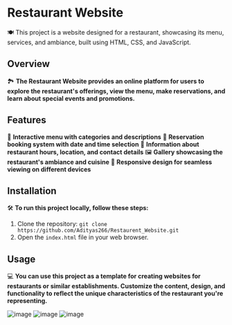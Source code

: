 # Restaurant Website

🍽️ This project is a website designed for a restaurant, showcasing its menu, services, and ambiance, built using HTML, CSS, and JavaScript.

## Overview

🏞️ **The Restaurant Website provides an online platform for users to explore the restaurant's offerings, view the menu, make reservations, and learn about special events and promotions.**

## Features

🍴 **Interactive menu with categories and descriptions**
📅 **Reservation booking system with date and time selection**
📍 **Information about restaurant hours, location, and contact details**
🖼️ **Gallery showcasing the restaurant's ambiance and cuisine**
📱 **Responsive design for seamless viewing on different devices**

## Installation

🛠️ **To run this project locally, follow these steps:**
1. Clone the repository: `git clone https://github.com/Adityas266/Restaurent_Website.git`
2. Open the `index.html` file in your web browser.

## Usage

💻 **You can use this project as a template for creating websites for restaurants or similar establishments. Customize the content, design, and functionality to reflect the unique characteristics of the restaurant you're representing.**


![image](https://github.com/Adityas266/Restaurent_Website/assets/108875499/f4d847d7-6094-4164-a01f-cd818795c6b4)
![image](https://github.com/Adityas266/Restaurent_Website/assets/108875499/5bbe38d8-8538-46d7-b787-a3f64a4243c0)
![image](https://github.com/Adityas266/Restaurent_Website/assets/108875499/8df54502-dd5d-42c4-a265-d09795dbb6cf)


